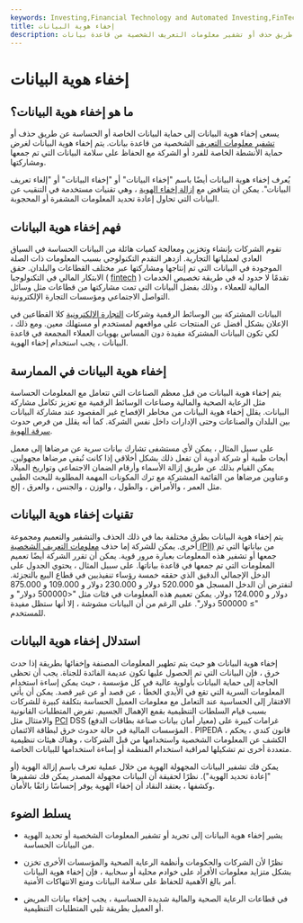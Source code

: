```yaml
---
keywords: Investing,Financial Technology and Automated Investing,FinTech
title: إخفاء هوية البيانات
description: يسعى إخفاء هوية البيانات إلى حماية البيانات الخاصة أو الحساسة عن طريق حذف أو تشفير معلومات التعريف الشخصية من قاعدة بيانات.
---
```


# إخفاء هوية البيانات
## ما هو إخفاء هوية البيانات؟

يسعى إخفاء هوية البيانات إلى حماية البيانات الخاصة أو الحساسة عن طريق حذف أو [تشفير معلومات التعريف](/encryption) الشخصية من قاعدة بيانات. يتم إخفاء هوية البيانات لغرض حماية الأنشطة الخاصة للفرد أو الشركة مع الحفاظ على سلامة البيانات التي تم جمعها ومشاركتها.

يُعرف إخفاء هوية البيانات أيضًا باسم "إخفاء البيانات" أو "إخفاء البيانات" أو "إلغاء تعريف البيانات". يمكن أن يتناقض مع [إزالة إخفاء الهوية](/deanonymization) ، وهي تقنيات مستخدمة في التنقيب عن البيانات التي تحاول إعادة تحديد المعلومات المشفرة أو المحجوبة.

## فهم إخفاء هوية البيانات

تقوم الشركات بإنشاء وتخزين ومعالجة كميات هائلة من البيانات الحساسة في السياق العادي لعملياتها التجارية. ازدهر التقدم التكنولوجي بسبب المعلومات ذات الصلة الموجودة في البيانات التي تم إنتاجها ومشاركتها عبر مختلف القطاعات والبلدان. حقق الابتكار المالي في التكنولوجيا ( [fintech](/fintech) ) تقدمًا لا حدود له في طريقة تخصيص الخدمات المالية للعملاء ، وذلك بفضل البيانات التي تمت مشاركتها من قطاعات مثل وسائل التواصل الاجتماعي ومؤسسات التجارة الإلكترونية.

البيانات المشتركة بين الوسائط الرقمية وشركات [التجارة الإلكترونية](/ecommerce) كلا القطاعين في الإعلان بشكل أفضل عن المنتجات على مواقعهم لمستخدم أو مستهلك معين. ومع ذلك ، لكي تكون البيانات المشتركة مفيدة دون المساس بهويات العملاء المجمعة في قاعدة البيانات ، يجب استخدام إخفاء الهوية.

## إخفاء هوية البيانات في الممارسة

يتم إخفاء هوية البيانات من قبل معظم الصناعات التي تتعامل مع المعلومات الحساسة مثل الرعاية الصحية والمالية وصناعات الوسائط الرقمية مع تعزيز تكامل مشاركة البيانات. يقلل إخفاء هوية البيانات من مخاطر الإفصاح غير المقصود عند مشاركة البيانات بين البلدان والصناعات وحتى الإدارات داخل نفس الشركة. كما أنه يقلل من فرص حدوث [سرقة الهوية](/identitytheft).

على سبيل المثال ، يمكن لأي مستشفى تشارك بيانات سرية عن مرضاها إلى معمل أبحاث طبية أو شركة أدوية أن تفعل ذلك بشكل أخلاقي إذا كانت تُبقي مرضاها مجهولين. يمكن القيام بذلك عن طريق إزالة الأسماء وأرقام الضمان الاجتماعي وتواريخ الميلاد وعناوين مرضاها من القائمة المشتركة مع ترك المكونات المهمة المطلوبة للبحث الطبي مثل العمر ، والأمراض ، والطول ، والوزن ، والجنس ، والعرق ، إلخ.

## تقنيات إخفاء هوية البيانات

يتم إخفاء هوية البيانات بطرق مختلفة بما في ذلك الحذف والتشفير والتعميم ومجموعة أخرى. يمكن للشركة إما حذف [معلومات التعريف الشخصية (PII)](/personally-identifiable-information-pii) من بياناتها التي تم جمعها أو تشفير هذه المعلومات بعبارة مرور قوية. يمكن أن تقرر الشركة أيضًا تعميم المعلومات التي تم جمعها في قاعدة بياناتها. على سبيل المثال ، يحتوي الجدول على الدخل الإجمالي الدقيق الذي حققه خمسة رؤساء تنفيذيين في قطاع البيع بالتجزئة. لنفترض أن الدخل المسجل هو 520.000 دولار و 230.000 دولار و 109.000 و 875.000 دولار و 124.000 دولار. يمكن تعميم هذه المعلومات في فئات مثل "<500000 دولار" و "≥ 500000 دولار". على الرغم من أن البيانات مشوشة ، إلا أنها ستظل مفيدة للمستخدم.

## استدلال إخفاء هوية البيانات

إخفاء هوية البيانات هو حيث يتم تطهير المعلومات المصنفة وإخفائها بطريقة إذا حدث خرق ، فإن البيانات التي تم الحصول عليها تكون عديمة الفائدة للجناة. يجب أن تحظى الحاجة إلى حماية البيانات بأولوية عالية في كل مؤسسة ، حيث يمكن إساءة استخدام المعلومات السرية التي تقع في الأيدي الخطأ ، عن قصد أو عن غير قصد. يمكن أن يأتي الافتقار إلى الحساسية عند التعامل مع معلومات العميل الحساسة بتكلفة كبيرة للشركات بسبب قيام السلطات التنظيمية بقمع الإهمال الجسيم. تفرض المتطلبات القانونية والامتثال مثل [PCI](/pci-compliance) DSS (معيار أمان بيانات صناعة بطاقات الدفع) غرامات كبيرة على المؤسسات المالية في حالة حدوث خرق لبطاقة الائتمان . PIPEDA ، قانون كندي ، يحكم الكشف عن المعلومات الشخصية واستخدامها من قبل الشركات ، وهناك هيئات تنظيمية متعددة أخرى تم تشكيلها لمراقبة استخدام المنظمة أو إساءة استخدامها للبيانات الخاصة.

يمكن فك تشفير البيانات المجهولة الهوية من خلال عملية تعرف باسم إزالة الهوية (أو "إعادة تحديد الهوية"). نظرًا لحقيقة أن البيانات مجهولة المصدر يمكن فك تشفيرها وكشفها ، يعتقد النقاد أن إخفاء الهوية يوفر إحساسًا زائفًا بالأمان.

## يسلط الضوء

- يشير إخفاء هوية البيانات إلى تجريد أو تشفير المعلومات الشخصية أو تحديد الهوية من البيانات الحساسة.

- نظرًا لأن الشركات والحكومات وأنظمة الرعاية الصحية والمؤسسات الأخرى تخزن بشكل متزايد معلومات الأفراد على خوادم محلية أو سحابية ، فإن إخفاء هوية البيانات أمر بالغ الأهمية للحفاظ على سلامة البيانات ومنع الانتهاكات الأمنية.

- في قطاعات الرعاية الصحية والمالية شديدة الحساسية ، يجب إخفاء بيانات المريض أو العميل بطريقة تلبي المتطلبات التنظيمية.

